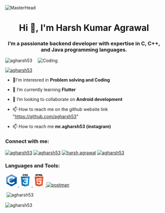 ![MasterHead](https://1.bp.blogspot.com/-7A4WynwLsMw/XbBpCXG8fHI/AAAAAAAAMt4/uOa1bpLskYgrwGbllhSu2SDj_Mig8SXJQCLcBGAsYHQ/s1600/2000_600px.gif)
<h1 align="center">Hi 👋, I'm Harsh Kumar Agrawal</h1>
<h3 align="center"> I’m a passionate backend developer with expertise in C, C++, and Java programming languages.
</h3>
<img align="right" alt="Coding" width="400" src="https://cdn.dribbble.com/users/1162077/screenshots/3848914/programmer.gif">

<p align="left"> <img src="https://komarev.com/ghpvc/?username=agharsh53&label=Profile%20views&color=0e75b6&style=flat" alt="agharsh53" /> </p>

<p align="left"> <a href="https://x.com/agharsh53" target="blank"><img src="https://img.shields.io/twitter/follow/agharsh53?logo=twitter&style=for-the-badge" alt="agharsh53" /></a> </p>

- 👀I'm interesred in **Problem solving and Coding**

- 🌱 I’m currently learning **Flutter**

- 👯 I’m looking to collaborate on **Android development**

- 📫 How to reach me on the github website link "https://github.com/agharsh53"


- 📫 How to reach me **mr.agharsh53 (instagram)**

<h3 align="left">Connect with me:</h3>
<p align="left">
<a href="https://x.com/agharsh53" target="blank"><img align="center" src="https://raw.githubusercontent.com/rahuldkjain/github-profile-readme-generator/master/src/images/icons/Social/twitter.svg" alt="agharsh53" height="30" width="40" /></a>
<a href="https://www.linkedin.com/in/agharsh53/" target="blank"><img align="center" src="https://raw.githubusercontent.com/rahuldkjain/github-profile-readme-generator/master/src/images/icons/Social/linked-in-alt.svg" alt="agharsh53" height="30" width="40" /></a>
<a href="https://www.facebook.com/agharsh53" target="blank"><img align="center" src="https://raw.githubusercontent.com/rahuldkjain/github-profile-readme-generator/master/src/images/icons/Social/facebook.svg" alt="harsh agrawal" height="30" width="40" /></a>
<a href="https://instagram.com/agharsh53" target="blank"><img align="center" src="https://raw.githubusercontent.com/rahuldkjain/github-profile-readme-generator/master/src/images/icons/Social/instagram.svg" alt="agharsh53" height="30" width="40" /></a>
</p>

<h3 align="left">Languages and Tools:</h3>
<p align="left">  <a href="https://www.cprogramming.com/" target="_blank" rel="noreferrer"> <img src="https://raw.githubusercontent.com/devicons/devicon/master/icons/c/c-original.svg" alt="c" width="40" height="40"/> </a> <a href="https://www.w3schools.com/css/" target="_blank" rel="noreferrer"> <img src="https://raw.githubusercontent.com/devicons/devicon/master/icons/css3/css3-original-wordmark.svg" alt="css3" width="40" height="40"/> </a> <a href="https://www.w3.org/html/" target="_blank" rel="noreferrer"> <img src="https://raw.githubusercontent.com/devicons/devicon/master/icons/html5/html5-original-wordmark.svg" alt="html5" width="40" height="40"/> </a> <a href="https://postman.com" target="_blank" rel="noreferrer"> <img src="https://www.vectorlogo.zone/logos/getpostman/getpostman-icon.svg" alt="postman" width="40" height="40"/> </a> </p>

<p>&nbsp;<img align="center" src="https://github-readme-stats.vercel.app/api?username=agharsh53&show_icons=true&locale=en" alt="agharsh53" /></p>

<p><img align="center" src="https://github-readme-streak-stats.herokuapp.com/?user=agharsh53&" alt="agharsh53" /></p>
